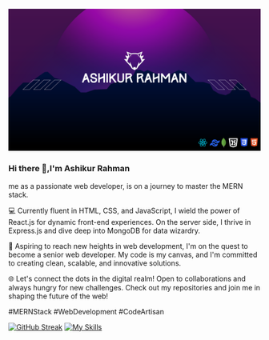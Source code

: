 ![banner](https://raw.githubusercontent.com/Ashikur-ai/Ashikur-ai/main/github%20banner.png)

### Hi there 👋,I'm Ashikur Rahman


me as a passionate web developer, is on a journey to master the MERN stack.

💻 Currently fluent in HTML, CSS, and JavaScript, I wield the power of React.js for dynamic front-end experiences. On the server side, I thrive in Express.js and dive deep into MongoDB for data wizardry.

🚀 Aspiring to reach new heights in web development, I'm on the quest to become a senior web developer. My code is my canvas, and I'm committed to creating clean, scalable, and innovative solutions.

🌐 Let's connect the dots in the digital realm! Open to collaborations and always hungry for new challenges. Check out my repositories and join me in shaping the future of the web!

#MERNStack #WebDevelopment #CodeArtisan

[![GitHub Streak](https://github-readme-streak-stats.herokuapp.com?user=Ashikur-ai&theme=transparent&card_width=817)](https://git.io/streak-stats)
[![My Skills](https://skillicons.dev/icons?i=js,html,css,wasm)](https://skillicons.dev)
